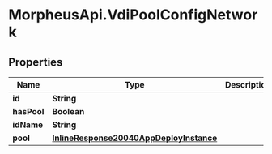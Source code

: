 # MorpheusApi.VdiPoolConfigNetwork

## Properties

Name | Type | Description | Notes
------------ | ------------- | ------------- | -------------
**id** | **String** |  | [optional] 
**hasPool** | **Boolean** |  | [optional] 
**idName** | **String** |  | [optional] 
**pool** | [**InlineResponse20040AppDeployInstance**](InlineResponse20040AppDeployInstance.md) |  | [optional] 


